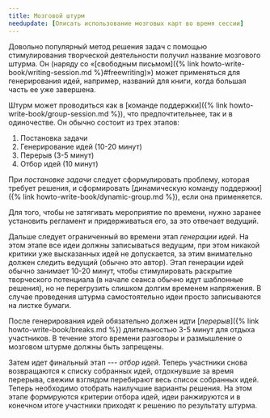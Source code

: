 ```yaml
---
title: Мозговой штурм
needupdate: [Описать использование мозговых карт во время сессии]
---
```


Довольно популярный метод решения задач с помощью стимулирования
творческой деятельности получил название мозгового штурма.  Он (наряду
со «[свободным письмом]({% link howto-write-book/writing-session.md %}#freewriting)»)
может применяться для генерирования идей, например, названий для
книги, когда большая часть ее уже завершена.

Штурм может проводиться как в [команде поддержки]({% link
howto-write-book/group-session.md %}), что предпочтительнее, так и в
одиночестве.  Он обычно состоит из трех этапов:
1. Постановка задачи
2. Генерирование идей (10-20 минут)
3. Перерыв (3-5 минут)
3. Отбор идей (10 минут)

При *постановке задачи* следует сформулировать проблему, которая
требует решения, и сформировать [динамическую команду поддержки]({%
link howto-write-book/dynamic-group.md %}), если она применяется.

Для того, чтобы не затягивать мероприятие по времени, нужно заранее
установить регламент и придерживаться его, за это отвечает ведущий.

Дальше следует ограниченный во времени этап *генерации идей*.  На этом
этапе все идеи должны записываться ведущим, при этом никакой критики
уже высказанных идей не допускается, за этим внимательно должен
следить ведущий (обычно это автор).  Этап генерации идей обычно
занимает 10-20 минут, чтобы стимулировать раскрытие творческого
потенциала (в начале сеанса обычно идут шаблонные решения), но не
перегрузить слишком долгим временем напряжения.  В случае проведения
штурма самостоятельно идеи просто записываются на листке бумаги.

После генерирования идей обязательно должен идти [*перерыв*]({% link
howto-write-book/breaks.md %}) длительностью 3-5 минут для отдыха
участников.  В течение этого времени разговоры и размышление о
мозговом штурме должны быть запрещены.

Затем идет финальный этап --- *отбор идей*.  Теперь участники снова
возвращаются к списку собранных идей, отдохнувшие за время перерыва,
свежим взглядом перебирают весь список собранных идей.  Теперь
необходимо отобрать наилучшие варианты решения.  На этом этапе
формируются критерии отбора идей, идеи ранжируются и в конечном итоге
участники приходят к решению по результату штурма.

